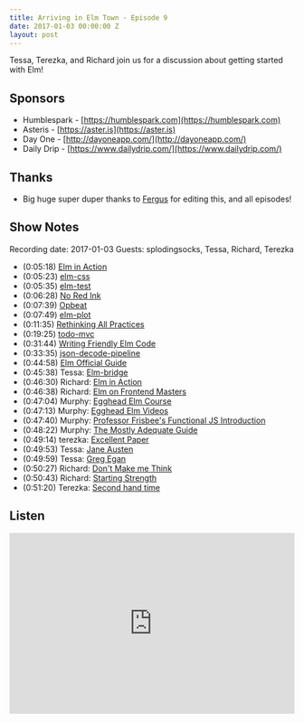 ```yaml
---
title: Arriving in Elm Town - Episode 9
date: 2017-01-03 00:00:00 Z
layout: post
---
```


Tessa, Terezka, and Richard join us for a discussion about getting started with Elm!

## Sponsors

- Humblespark - [https://humblespark.com](https://humblespark.com)
- Asteris - [https://aster.is](https://aster.is)
- Day One - [http://dayoneapp.com/](http://dayoneapp.com/)
- Daily Drip - [https://www.dailydrip.com/](https://www.dailydrip.com/)

## Thanks
- Big huge super duper thanks to [Fergus](https://twitter.com/airuyi) for editing this, and all episodes!

## Show Notes
Recording date: 2017-01-03
Guests: splodingsocks, Tessa, Richard, Terezka

- (0:05:18) [Elm in Action](https://www.manning.com/books/elm-in-action)
- (0:05:23) [elm-css](https://github.com/rtfeldman/elm-css)
- (0:05:35) [elm-test](http://package.elm-lang.org/packages/elm-community/elm-test/latest)
- (0:06:28) [No Red Ink](https://www.noredink.com/)
- (0:07:39) [Opbeat](https://opbeat.com/)
- (0:07:49) [elm-plot](https://github.com/terezka/elm-plot)
- (0:11:35) [Rethinking All Practices](https://www.youtube.com/watch?v=txxKx_I39a8)
- (0:19:25) [todo-mvc](http://todomvc.com/)
- (0:31:44) [Writing Friendly Elm Code](http://tech.noredink.com/post/146963432518/writing-friendly-elm-code)
- (0:33:35) [json-decode-pipeline](https://github.com/NoRedInk/elm-decode-pipeline)
- (0:44:58) [Elm Official Guide](https://guide.elm-lang.org/)
- (0:45:38) Tessa: [Elm-bridge](https://github.com/elmbridge)
- (0:46:30) Richard: [Elm in Action](https://www.manning.com/books/elm-in-action?a_aid=elm_in_action&a_bid=b15edc5c)
- (0:46:38) Richard: [Elm on Frontend Masters](https://frontendmasters.com/workshops/elm/)
- (0:47:04) Murphy: [Egghead Elm Course](https://egghead.io/courses/start-using-elm-to-build-web-applications)
- (0:47:13) Murphy: [Egghead Elm Videos](https://egghead.io/technologies/elm)
- (0:47:40) Murphy: [Professor Frisbee's Functional JS Introduction](https://egghead.io/courses/professor-frisby-introduces-composable-functional-javascript)
- (0:48:22) Murphy: [The Mostly Adequate Guide](https://github.com/MostlyAdequate/mostly-adequate-guide)
- (0:49:14) terezka: [Excellent Paper](http://www.inf.fu-berlin.de/lehre/WS03/alpi/lambda.pdf)
- (0:49:53) Tessa: [Jane Austen](http://www.goodreads.com/author/show/1265.Jane_Austen)
- (0:49:59) Tessa: [Greg Egan](http://www.goodreads.com/author/show/32699.Greg_Egan)
- (0:50:27) Richard: [Don't Make me Think](https://www.amazon.com/Dont-Make-Think-Revisited-Usability/dp/0321965515)
- (0:50:43) Richard: [Starting Strength](https://www.amazon.com/Starting-Strength-Basic-Barbell-Training/dp/0982522738/ref=sr_1_1?ie=UTF8&qid=1483484327&sr=8-1&keywords=starting+strength)
- (0:51:20) Terezka: [Second hand time](http://www.goodreads.com/book/show/26854453-second-hand-time?from_search=true)


## Listen
<iframe src="https://cast.rocks/player/6039/Arriving-in-Elm-Town---Episode-9.mp3?episodeTitle=Arriving%20in%20Elm%20Town%20-%20Episode%209&podcastTitle=Elm%20Town&episodeDate=January%2024th%2C%202017&imageURL=https%3A%2F%2Fcast.rocks%2Fhosting%2F6039%2Ffeeds%2F8YSE5.jpg&itunesLink=https%3A%2F%2Fitunes.apple.com%2Fus%2Fpodcast%2Felm-town%2Fid1158047037%3Fmt%3D2" style="border: none; min-height: 265px; max-height: 320px; max-width: 558px; min-width: 270px; width: 100%; height: 100%;" scrollbars="no"></iframe>
